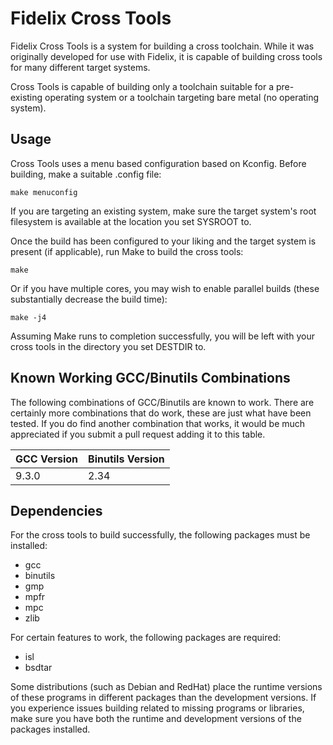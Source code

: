 Fidelix Cross Tools
===================

Fidelix Cross Tools is a system for building a cross toolchain. While it was
originally developed for use with Fidelix, it is capable of building cross
tools for many different target systems.

Cross Tools is capable of building only a toolchain suitable for a pre-existing operating system or a toolchain targeting bare metal (no operating system).

## Usage

Cross Tools uses a menu based configuration based on Kconfig. Before building,
make a suitable .config file:

    make menuconfig

If you are targeting an existing system, make sure the target system's root
filesystem is available at the location you set SYSROOT to.

Once the build has been configured to your liking and the target system is
present (if applicable), run Make to build the cross tools:

    make

Or if you have multiple cores, you may wish to enable parallel builds (these
substantially decrease the build time):

    make -j4

Assuming Make runs to completion successfully, you will be left with your cross tools in the directory you set DESTDIR to.

## Known Working GCC/Binutils Combinations

The following combinations of GCC/Binutils are known to work. There are
certainly more combinations that do work, these are just what have been tested.
If you do find another combination that works, it would be much appreciated if
you submit a pull request adding it to this table.

| GCC Version | Binutils Version |
| ----------- | ---------------- |
| 9.3.0       | 2.34             |

## Dependencies

For the cross tools to build successfully, the following packages must be
installed:
* gcc
* binutils
* gmp
* mpfr
* mpc
* zlib

For certain features to work, the following packages are required:
* isl
* bsdtar

Some distributions (such as Debian and RedHat) place the runtime versions of
these programs in different packages than the development versions. If you
experience issues building related to missing programs or libraries, make sure
you have both the runtime and development versions of the packages installed.

